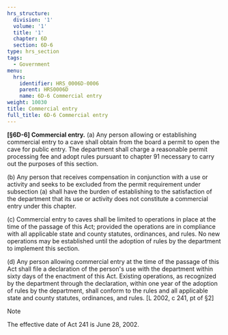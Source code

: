 ```yaml
---
hrs_structure:
  division: '1'
  volume: '1'
  title: '1'
  chapter: 6D
  section: 6D-6
type: hrs_section
tags:
  - Government
menu:
  hrs:
    identifier: HRS_0006D-0006
    parent: HRS0006D
    name: 6D-6 Commercial entry
weight: 10030
title: Commercial entry
full_title: 6D-6 Commercial entry
---
```

**[§6D-6] Commercial entry.** (a) Any person allowing or establishing commercial entry to a cave shall obtain from the board a permit to open the cave for public entry. The department shall charge a reasonable permit processing fee and adopt rules pursuant to chapter 91 necessary to carry out the purposes of this section.

(b) Any person that receives compensation in conjunction with a use or activity and seeks to be excluded from the permit requirement under subsection (a) shall have the burden of establishing to the satisfaction of the department that its use or activity does not constitute a commercial entry under this chapter.

(c) Commercial entry to caves shall be limited to operations in place at the time of the passage of this Act; provided the operations are in compliance with all applicable state and county statutes, ordinances, and rules. No new operations may be established until the adoption of rules by the department to implement this section.

(d) Any person allowing commercial entry at the time of the passage of this Act shall file a declaration of the person's use with the department within sixty days of the enactment of this Act. Existing operations, as recognized by the department through the declaration, within one year of the adoption of rules by the department, shall conform to the rules and all applicable state and county statutes, ordinances, and rules. [L 2002, c 241, pt of §2]

Note

The effective date of Act 241 is June 28, 2002.